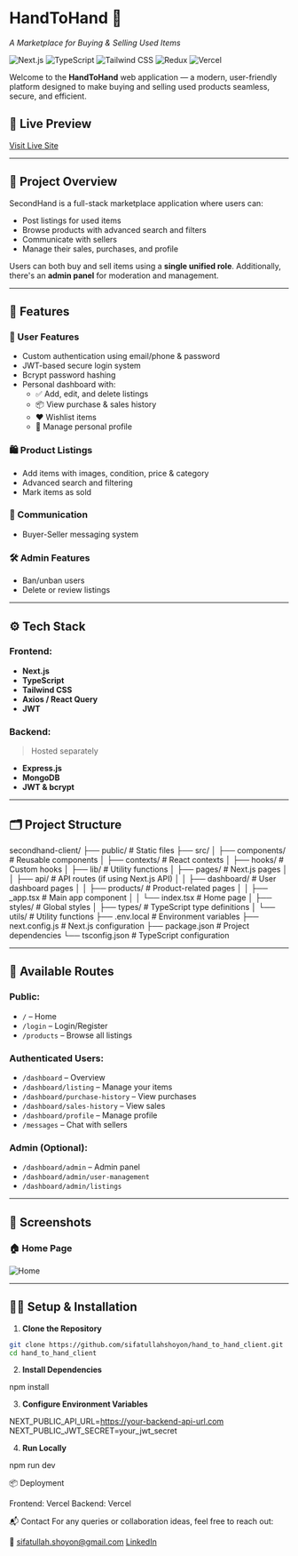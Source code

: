 # HandToHand 🛒

_A Marketplace for Buying & Selling Used Items_

![Next.js](https://img.shields.io/badge/Next.js-000?style=for-the-badge&logo=nextdotjs&logoColor=white)
![TypeScript](https://img.shields.io/badge/TypeScript-007ACC?style=for-the-badge&logo=typescript&logoColor=white)
![Tailwind CSS](https://img.shields.io/badge/TailwindCSS-38B2AC?style=for-the-badge&logo=tailwind-css&logoColor=white)
![Redux](https://img.shields.io/badge/Redux-593D88?style=for-the-badge&logo=redux&logoColor=white)
![Vercel](https://img.shields.io/badge/Deployed-Vercel-000?style=for-the-badge&logo=vercel&logoColor=white)

Welcome to the **HandToHand** web application — a modern, user-friendly platform designed to make buying and selling used products seamless, secure, and efficient.

## 🔗 Live Preview

[Visit Live Site](https://hand-to-hand-frontend.vercel.app/)

---

## 📌 Project Overview

SecondHand is a full-stack marketplace application where users can:

- Post listings for used items
- Browse products with advanced search and filters
- Communicate with sellers
- Manage their sales, purchases, and profile

Users can both buy and sell items using a **single unified role**. Additionally, there's an **admin panel** for moderation and management.

---

## 🚀 Features

### 👤 User Features

- Custom authentication using email/phone & password
- JWT-based secure login system
- Bcrypt password hashing
- Personal dashboard with:
  - ✅ Add, edit, and delete listings
  - 📦 View purchase & sales history
  - ❤️ Wishlist items
  - 🧾 Manage personal profile

### 🛍️ Product Listings

- Add items with images, condition, price & category
- Advanced search and filtering
- Mark items as sold

### 📩 Communication

- Buyer-Seller messaging system

### 🛠️ Admin Features

- Ban/unban users
- Delete or review listings

---

## ⚙️ Tech Stack

### Frontend:

- **Next.js**
- **TypeScript**
- **Tailwind CSS**
- **Axios / React Query**
- **JWT**

### Backend:

> Hosted separately

- **Express.js**
- **MongoDB**
- **JWT & bcrypt**

---

## 🗂️ Project Structure

secondhand-client/
├── public/ # Static files
├── src/
│ ├── components/ # Reusable components
│ ├── contexts/ # React contexts
│ ├── hooks/ # Custom hooks
│ ├── lib/ # Utility functions
│ ├── pages/ # Next.js pages
│ │ ├── api/ # API routes (if using Next.js API)
│ │ ├── dashboard/ # User dashboard pages
│ │ ├── products/ # Product-related pages
│ │ ├── \_app.tsx # Main app component
│ │ └── index.tsx # Home page
│ ├── styles/ # Global styles
│ ├── types/ # TypeScript type definitions
│ └── utils/ # Utility functions
├── .env.local # Environment variables
├── next.config.js # Next.js configuration
├── package.json # Project dependencies
└── tsconfig.json # TypeScript configuration

---

## 🧪 Available Routes

### Public:

- `/` – Home
- `/login` – Login/Register
- `/products` – Browse all listings

### Authenticated Users:

- `/dashboard` – Overview
- `/dashboard/listing` – Manage your items
- `/dashboard/purchase-history` – View purchases
- `/dashboard/sales-history` – View sales
- `/dashboard/profile` – Manage profile
- `/messages` – Chat with sellers

### Admin (Optional):

- `/dashboard/admin` – Admin panel
- `/dashboard/admin/user-management`
- `/dashboard/admin/listings`

---

## 📸 Screenshots

### 🏠 Home Page

![Home](https://i.ibb.co.com/395HCQ8V/hand-to-hand-frontend-vercel-app-1.png)

---

## 🧑‍💻 Setup & Installation

1. **Clone the Repository**

```bash
git clone https://github.com/sifatullahshoyon/hand_to_hand_client.git
cd hand_to_hand_client
```

2. **Install Dependencies**

npm install

3. **Configure Environment Variables**

NEXT_PUBLIC_API_URL=https://your-backend-api-url.com
NEXT_PUBLIC_JWT_SECRET=your_jwt_secret

4. **Run Locally**

npm run dev

📦 Deployment

Frontend: Vercel
Backend: Vercel

📬 Contact
For any queries or collaboration ideas, feel free to reach out:

📧 sifatullah.shoyon@gmail.com
[ LinkedIn](https://www.linkedin.com/in/sifatullahshoyon/)
